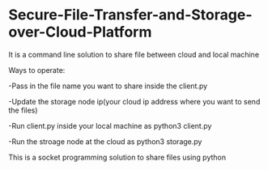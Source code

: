 # Secure-File-Transfer-and-Storage-over-Cloud-Platform

It is a command line solution to share file between cloud and local machine 

Ways to operate:

-Pass in the file name you want to share inside the client.py

-Update the storage node ip(your cloud ip address where you want to send the files)

-Run client.py inside your local machine as python3 client.py

-Run the stroage node at the cloud as python3 storage.py


This is a socket programming solution to share files using python
